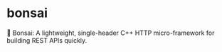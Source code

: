 # bonsai
🌳 Bonsai: A lightweight, single-header C++ HTTP micro-framework for building REST APIs quickly.  
